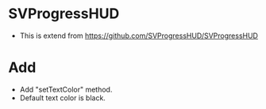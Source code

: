 # SVProgressHUD
   - This is extend from https://github.com/SVProgressHUD/SVProgressHUD
# Add
   - Add "setTextColor" method.
   - Default text color is black.
